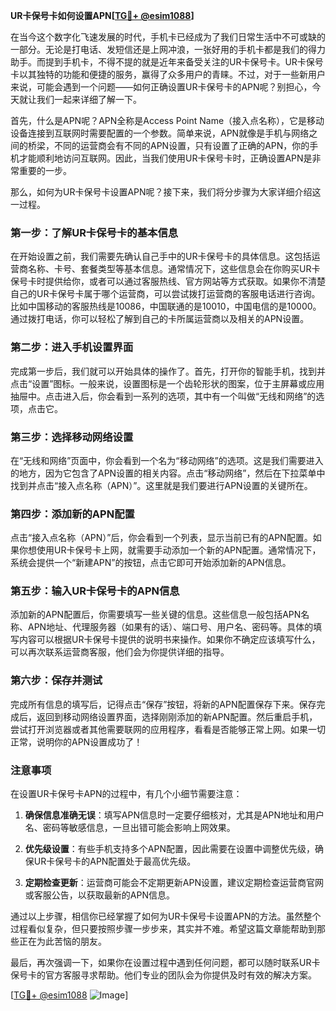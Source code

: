 **UR卡保号卡如何设置APN[[TG💪+ @esim1088](https://t.me/s/esim1088)]**

在当今这个数字化飞速发展的时代，手机卡已经成为了我们日常生活中不可或缺的一部分。无论是打电话、发短信还是上网冲浪，一张好用的手机卡都是我们的得力助手。而提到手机卡，不得不提的就是近年来备受关注的UR卡保号卡。UR卡保号卡以其独特的功能和便捷的服务，赢得了众多用户的青睐。不过，对于一些新用户来说，可能会遇到一个问题——如何正确设置UR卡保号卡的APN呢？别担心，今天就让我们一起来详细了解一下。

首先，什么是APN呢？APN全称是Access Point Name（接入点名称），它是移动设备连接到互联网时需要配置的一个参数。简单来说，APN就像是手机与网络之间的桥梁，不同的运营商会有不同的APN设置，只有设置了正确的APN，你的手机才能顺利地访问互联网。因此，当我们使用UR卡保号卡时，正确设置APN是非常重要的一步。

那么，如何为UR卡保号卡设置APN呢？接下来，我们将分步骤为大家详细介绍这一过程。

### 第一步：了解UR卡保号卡的基本信息

在开始设置之前，我们需要先确认自己手中的UR卡保号卡的具体信息。这包括运营商名称、卡号、套餐类型等基本信息。通常情况下，这些信息会在你购买UR卡保号卡时提供给你，或者可以通过客服热线、官方网站等方式获取。如果你不清楚自己的UR卡保号卡属于哪个运营商，可以尝试拨打运营商的客服电话进行咨询。比如中国移动的客服热线是10086，中国联通的是10010，中国电信的是10000。通过拨打电话，你可以轻松了解到自己的卡所属运营商以及相关的APN设置。

### 第二步：进入手机设置界面

完成第一步后，我们就可以开始具体的操作了。首先，打开你的智能手机，找到并点击“设置”图标。一般来说，设置图标是一个齿轮形状的图案，位于主屏幕或应用抽屉中。点击进入后，你会看到一系列的选项，其中有一个叫做“无线和网络”的选项，点击它。

### 第三步：选择移动网络设置

在“无线和网络”页面中，你会看到一个名为“移动网络”的选项。这是我们需要进入的地方，因为它包含了APN设置的相关内容。点击“移动网络”，然后在下拉菜单中找到并点击“接入点名称（APN）”。这里就是我们要进行APN设置的关键所在。

### 第四步：添加新的APN配置

点击“接入点名称（APN）”后，你会看到一个列表，显示当前已有的APN配置。如果你想使用UR卡保号卡上网，就需要手动添加一个新的APN配置。通常情况下，系统会提供一个“新建APN”的按钮，点击它即可开始添加新的APN信息。

### 第五步：输入UR卡保号卡的APN信息

添加新的APN配置后，你需要填写一些关键的信息。这些信息一般包括APN名称、APN地址、代理服务器（如果有的话）、端口号、用户名、密码等。具体的填写内容可以根据UR卡保号卡提供的说明书来操作。如果你不确定应该填写什么，可以再次联系运营商客服，他们会为你提供详细的指导。

### 第六步：保存并测试

完成所有信息的填写后，记得点击“保存”按钮，将新的APN配置保存下来。保存完成后，返回到移动网络设置界面，选择刚刚添加的新APN配置。然后重启手机，尝试打开浏览器或者其他需要联网的应用程序，看看是否能够正常上网。如果一切正常，说明你的APN设置成功了！

### 注意事项

在设置UR卡保号卡APN的过程中，有几个小细节需要注意：

1. **确保信息准确无误**：填写APN信息时一定要仔细核对，尤其是APN地址和用户名、密码等敏感信息，一旦出错可能会影响上网效果。
   
2. **优先级设置**：有些手机支持多个APN配置，因此需要在设置中调整优先级，确保UR卡保号卡的APN配置处于最高优先级。

3. **定期检查更新**：运营商可能会不定期更新APN设置，建议定期检查运营商官网或客服公告，以获取最新的APN信息。

通过以上步骤，相信你已经掌握了如何为UR卡保号卡设置APN的方法。虽然整个过程看似复杂，但只要按照步骤一步步来，其实并不难。希望这篇文章能帮助到那些正在为此苦恼的朋友。

最后，再次强调一下，如果你在设置过程中遇到任何问题，都可以随时联系UR卡保号卡的官方客服寻求帮助。他们专业的团队会为你提供及时有效的解决方案。

[[TG💪+ @esim1088](https://t.me/s/esim1088) ![Image](https://i.postimg.cc/4NQfJmqS/Snipaste-2025-05-13-00-14-12.png)]